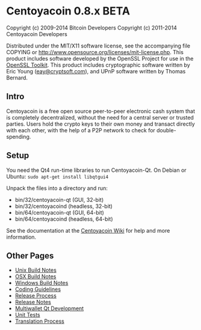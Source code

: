 Centoyacoin 0.8.x BETA
====================

Copyright (c) 2009-2014 Bitcoin Developers
Copyright (c) 2011-2014 Centoyacoin Developers

Distributed under the MIT/X11 software license, see the accompanying
file COPYING or http://www.opensource.org/licenses/mit-license.php.
This product includes software developed by the OpenSSL Project for use in the [OpenSSL Toolkit](http://www.openssl.org/). This product includes
cryptographic software written by Eric Young ([eay@cryptsoft.com](mailto:eay@cryptsoft.com)), and UPnP software written by Thomas Bernard.


Intro
---------------------
Centoyacoin is a free open source peer-to-peer electronic cash system that is
completely decentralized, without the need for a central server or trusted
parties.  Users hold the crypto keys to their own money and transact directly
with each other, with the help of a P2P network to check for double-spending.


Setup
---------------------
You need the Qt4 run-time libraries to run Centoyacoin-Qt. On Debian or Ubuntu:
	`sudo apt-get install libqtgui4`

Unpack the files into a directory and run:

- bin/32/centoyacoin-qt (GUI, 32-bit)
- bin/32/centoyacoind (headless, 32-bit)
- bin/64/centoyacoin-qt (GUI, 64-bit)
- bin/64/centoyacoind (headless, 64-bit)

See the documentation at the [Centoyacoin Wiki](http://centoyacoin.info)
for help and more information.


Other Pages
---------------------
- [Unix Build Notes](build-unix.md)
- [OSX Build Notes](build-osx.md)
- [Windows Build Notes](build-msw.md)
- [Coding Guidelines](coding.md)
- [Release Process](release-process.md)
- [Release Notes](release-notes.md)
- [Multiwallet Qt Development](multiwallet-qt.md)
- [Unit Tests](unit-tests.md)
- [Translation Process](translation_process.md)
